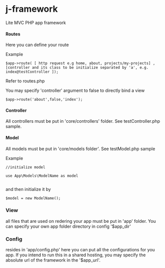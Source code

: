 # j-framework
Lite MVC PHP app framework


#### Routes

Here you can define your route

Example
```
$app->route( [ http request e.g home, about, projects/my-projects] ,[controller and its class to be initialize separated by 'a', e.g. index@testController ]);

```

Refer to routes.php 

You may specify 'controller' argument to false to directly bind a view
```
$app->route('about',false,'index');
```

#### Controller

All controllers must be put in 'core/controllers' folder. See testController.php sample.


#### Model

All models must be put in 'core/models folder'. See testModel.php sample

Example
```
//initialize model

use App\Models\ModelName as model


```

and then initialize it by

```
$model = new ModelName();

```

### View

all files that are used on redering your app must be put in 'app' folder. You can specify your own app folder directory in config '$app_dir'

### Config

resides in 'app/config.php' here you can put all the configurations for you app. If you intend to run this in a shared hosting, you may specify the absolute url of the framework in the '$app_url'.
